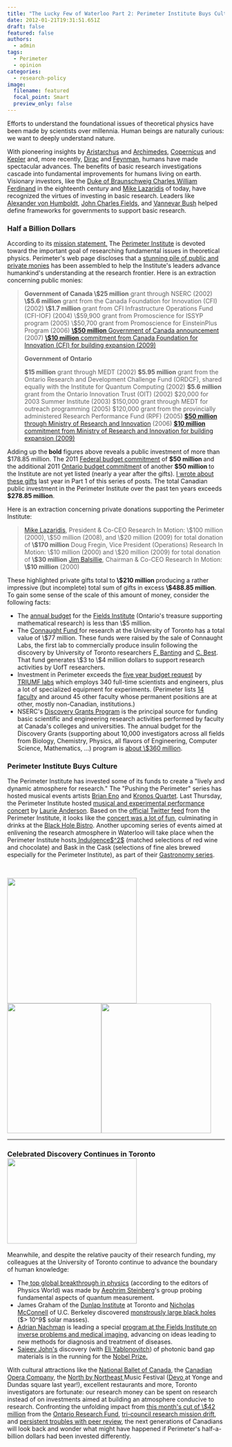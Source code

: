 ```yaml
---
title: "The Lucky Few of Waterloo Part 2: Perimeter Institute Buys Culture"
date: 2012-01-21T19:31:51.651Z
draft: false
featured: false
authors:
  - admin
tags:
  - Perimeter
  - opinion
categories:
  - research-policy
image:
  filename: featured
  focal_point: Smart
  preview_only: false
---
```



Efforts to understand the foundational issues of theoretical physics have been made by scientists over millennia. 
Human beings are naturally curious: we want to deeply understand nature. 

With pioneering insights by <a href="http://en.wikipedia.org/wiki/Aristarchus_of_Samos">Aristarchus</a> and <a href="http://en.wikipedia.org/wiki/Archimedes">Archimedes</a>, <a href="http://en.wikipedia.org/wiki/Nicolaus_Copernicus">Copernicus</a> and <a href="http://en.wikipedia.org/wiki/Johannes_Kepler">Kepler</a> and, more recently, <a href="http://en.wikipedia.org/wiki/Paul_Dirac">Dirac</a> and <a href="http://en.wikipedia.org/wiki/Feynman">Feynman</a>, humans have made spectacular advances. 
The benefits of basic research investigations cascade into fundamental improvements for humans living on earth. 
Visionary investors, like the <a href="http://en.wikipedia.org/wiki/Charles_William_Ferdinand,_Duke_of_Brunswick">Duke of Braunschweig Charles William Ferdinand</a> in the eighteenth century and <a href="http://en.wikipedia.org/wiki/Mike_Lazaridis">Mike Lazaridis</a> of today, have recognized the virtues of investing in basic research. 
Leaders like <a href="http://en.wikipedia.org/wiki/Alexander_von_Humboldt">Alexander von Humboldt</a>, <a href="http://en.wikipedia.org/wiki/John_Charles_Fields">John Charles Fields</a>, and <a href="http://en.wikipedia.org/wiki/Vannevar_Bush">Vannevar Bush</a> helped define frameworks for governments to support basic research.

<h3>Half a Billion Dollars</h3>
According to its <a href="http://www.perimeterinstitute.ca/en/About/Mandate/Perimeter_Institute_Mission_Statement/">mission statement,</a> The <a href="http://www.perimeterinstitute.ca/index.php?lang=en">Perimeter Institute</a> is devoted toward the important goal of researching fundamental issues in theoretical physics. Perimeter's web page discloses that a <a href="http://www.perimeterinstitute.ca/en/About/History/Funding/">stunning pile of public and private monies</a> has been assembled to help the Institute's leaders advance humankind's understanding at the research frontier. Here is an extraction concerning public monies:
<blockquote><strong>Government of Canada
</strong>
<strong>\$25 million</strong> grant through NSERC (2002)
<strong>\$5.6 million</strong> grant from the Canada Foundation for Innovation (CFI) (2002)
<strong>\$1.7 million</strong> grant from CFI Infrastructure Operations Fund (CFI-IOF) (2004)
\$59,900 grant from Promoscience for ISSYP program (2005)
\$50,700 grant from Promoscience for EinsteinPlus Program (2006)
<a href="http://www.perimeterinstitute.ca/News/In_The_Media/Federal_Investment_Welcomed_by_PI/"><strong>\$50 million</strong> Government of Canada announcement</a> (2007)
<a href="http://www.perimeterinstitute.ca/News/In_The_Media/Expanding_the_Perimeter_with_The_Stephen_Hawking_Centre_at_PI/"><strong>\$10 million</strong> commitment from Canada Foundation for Innovation (CFI) for building expansion (2009)</a>

<strong>Government of Ontario</strong>

<strong>\$15 million</strong> grant through MEDT (2002)
<strong>\$5.95  million</strong> grant from the Ontario Research and Development Challenge Fund  (ORDCF), shared equally with the Institute for Quantum Computing (2002)
<strong>\$5.6 million</strong> grant from the Ontario Innovation Trust (OIT) (2002)
\$20,000 for 2003 Summer Institute (2003)
\$150,000 grant through MEDT for outreach programming (2005)
\$120,000 grant from the provincially administered Research Performance Fund (RPF) (2005)
<a href="http://www.perimeterinstitute.ca/en/news/in_the_media/ontario_investment_welcomed_by_pi/"><strong>\$50 million</strong> through Ministry of Research and Innovation</a> (2006)
<a href="http://www.perimeterinstitute.ca/News/In_The_Media/Expanding_the_Perimeter_with_The_Stephen_Hawking_Centre_at_PI/"><strong>\$10 million</strong> commitment from Ministry of Research and Innovation for building expansion (2009)</a></blockquote>
Adding up the<strong> bold</strong> figures above reveals a public investment of  more than \$178.85 million. The 2011 <a href="http://www.budget.gc.ca/2011/glance-apercu/brief-bref-eng.html">Federal budget commitment</a> of <strong>\$50 million </strong>and the additional 2011 <a href="http://www.fin.gov.on.ca/en/budget/ontariobudgets/2011/ch1a.html#c1_secA_buildingSkills">Ontario budget commitmen</a>t of another <strong>\$50 million </strong>to the Institute are not yet listed (nearly a year after the gifts). <a href="http://blog.math.toronto.edu/colliand/2011/03/30/213/">I wrote about these gifts</a> last year in Part 1 of this series of posts. The total Canadian public investment in the Perimeter Institute over the past ten years exceeds <strong>\$278.85 million</strong>.

Here is an extraction concerning private donations supporting the Perimeter Institute:
<blockquote><a href="http://www.perimeterinstitute.ca/index.php?option=com_content&amp;task=view&amp;id=30&amp;Itemid=72&amp;pi=Mike_Lazaridis">Mike Lazaridis</a>,  President &amp; Co-CEO Research In Motion: \$100 million (2000), \$50  million (2008), and \$20 million (2009) for total donation of <strong>\$170  million</strong>
Doug Fregin, Vice President (Operations) Research In Motion:  \$10 million (2000) and \$20 million (2009) for total donation of  <strong>\$30  million</strong>
<a href="http://en.wikipedia.org/wiki/Jim_Balsillie">Jim Balsillie</a>, Chairman &amp; Co-CEO Research In Motion:<strong> \$10 million</strong> (2000)</blockquote>
These highlighted private gifts total to <strong>\$210 million </strong>producing a rather impressive (but incomplete) total sum of gifts in excess <strong>\$488.85 million</strong>. To gain some sense of the scale of this amount of money, consider the following facts:
<ul>
	<li>The <a href="http://www.fields.utoronto.ca/aboutus/annual_reports/Fields_Institute_Annual_Report_2011.pdf">annual budget</a> for the <a href="http://www.fields.utoronto.ca/">Fields Institute</a> (Ontario's treasure supporting mathematical research) is less than \$5 million.</li>
	<li>The <a href="http://www.research.utoronto.ca/connaught/about-connaught/">Connaught Fund </a>for research at the University of Toronto has a total value of \$77 million. These funds were raised by the sale of Connaught Labs, the first lab to commercially produce insulin following the discovery by University of Toronto researchers <a href="http://en.wikipedia.org/wiki/Frederick_Banting">F. Banting</a> and <a href="http://en.wikipedia.org/wiki/Charles_Herbert_Best">C. Best</a>. That fund generates \$3 to \$4 million dollars to support research activities by UofT researchers.</li>
	<li>Investment in Perimeter exceeds the <a href="http://www.triumf.ca/about-triumf/message-director/five-year-plan">five year budget request</a> by <a href="http://www.triumf.ca/">TRIUMF labs</a> which employs 340 full-time scientists and engineers, plus a  lot of specialized equipment for experiments.  (Perimeter lists <a href="http://www.perimeterinstitute.ca/index.php?option=com_content&amp;task=view&amp;id=30&amp;Itemid=72&amp;e=Faculty&amp;cat_id=6&amp;cat_table=2">14 faculty</a> and around 45 other faculty whose permanent positions are at other, mostly non-Canadian, institutions.)</li>
	<li>NSERC's <a href="http://www.nserc-crsng.gc.ca/Professors-Professeurs/Grants-Subs/DGIGP-PSIGP_eng.asp">Discovery Grants Program</a> is the principal source for funding basic scientific and engineering research activities performed by faculty at Canada's colleges and universities. The annual budget for the Discovery Grants (supporting about 10,000 investigators across all fields from Biology, Chemistry, Physics, all flavors of Engineering, Computer Science, Mathematics, ...) program is <a href="http://www.nserc-crsng.gc.ca/_doc/FactsFigures-TableauxDetailles/QuickFactsonFunding_eng.pdf">about \$360 million</a>.</li>
</ul>
<h3>Perimeter Institute Buys Culture</h3>
The Perimeter Institute has invested some of its funds to create a "lively and dynamic atmosphere for research." The "Pushing the Perimeter" series has hosted musical events artists <a href="http://en.wikipedia.org/wiki/Brian_Eno">Brian Eno</a> and <a href="http://kronosquartet.org/concerts/details/771">Kronos Quartet</a>. Last Thursday, the Perimeter Institute hosted <a href="http://www.perimeterinstitute.ca/Events/Event_Horizons/Pushing_the_Perimeter/">musical and experimental performance concert</a> by <a href="http://en.wikipedia.org/wiki/Laurie_Anderson">Laurie Anderson</a>. Based on the <a href="https://twitter.com/#!/Perimeter">official Twitter feed</a> from the Perimeter Institute, it looks like the <a href="https://twitter.com/#!/search?q=%23piLIVE">concert was a lot of fun</a>, culminating in drinks at the <a href="http://www.perimeterinstitute.ca/Outreach/Black_Hole_Bistro/Black_Hole_Bistro/">Black Hole Bistro</a>. Another upcoming series of events aimed at enlivening the research atmosphere in Waterloo will take place when the Perimeter Institute hosts<a href="http://www.perimeterinstitute.ca/en/Events/Event_Horizons/Gastronomy/"> Indulgence$^2$</a> (matched selections of red wine and chocolate) and Bask in the Cask (selections of fine ales brewed especially for the Perimeter Institute), as part of their <a href="http://www.perimeterinstitute.ca/en/Events/Event_Horizons/Gastronomy/">Gastronomy series</a>.

&nbsp;

<a rel="attachment wp-att-761" href="http://blog.math.toronto.edu/colliand/2012/01/21/the-lucky-few-of-waterloo-part-2-perimeter-institute-buys-culture/laurieanderson-2/"><img class="alignleft size-medium wp-image-761" src="http://blog.math.toronto.edu/colliand/files/2012/01/LaurieAnderson1-300x290.png" alt="" width="300" height="290" /></a><a rel="attachment wp-att-829" href="http://blog.math.toronto.edu/colliand/2012/01/21/the-lucky-few-of-waterloo-part-2-perimeter-institute-buys-culture/pitwitter-2/"><img class="aligncenter size-medium wp-image-829" src="http://blog.math.toronto.edu/colliand/files/2012/01/PITwitter1-218x300.png" alt="" width="218" height="300" /></a><a rel="attachment wp-att-799" href="http://blog.math.toronto.edu/colliand/2012/01/21/the-lucky-few-of-waterloo-part-2-perimeter-institute-buys-culture/gastronomy/"><img class="alignright size-medium wp-image-799" src="http://blog.math.toronto.edu/colliand/files/2012/01/Gastronomy-254x300.png" alt="" width="254" height="300" /></a>



<hr />

<h3>Celebrated Discovery Continues in Toronto<a rel="attachment wp-att-818" href="http://blog.math.toronto.edu/colliand/2012/01/21/the-lucky-few-of-waterloo-part-2-perimeter-institute-buys-culture/wave/"><img class="alignright size-medium wp-image-818" src="http://blog.math.toronto.edu/colliand/files/2012/01/wave-300x197.jpg" alt="" width="300" height="197" /></a></h3>
Meanwhile, and despite the relative paucity of their research funding, my colleagues at the University of Toronto continue to advance the boundary of human knowledge:
<ul>
	<li>The<a href="http://physicsworld.com/cws/article/news/48126"> top global breakthrough in physics</a> (according to the editors of Physics World) was made by <a href="http://www.physics.utoronto.ca/~aephraim/">Aephrim Steinberg</a>'s group probing fundamental aspects of quantum measurement.</li>
	<li>James Graham of the <a href="http://www.di.utoronto.ca/">Dunlap Institute</a> at Toronto and <a href="http://astro.berkeley.edu/~nmcc/">Nicholas McConnell</a> of U.C. Berkeley discovered <a href="http://www.di.utoronto.ca/">monstrously large black holes</a> ($&gt; 10^9$ solar masses).</li>
	<li><a href="http://www.math.toronto.edu/cms/nachman-adrian/">Adrian Nachman</a> is leading a special <a href="http://www.fields.utoronto.ca/programs/scientific/11-12/inverseprob/">program at the Fields Institute on inverse problems and medical imaging</a>, advancing on ideas leading to new methods for diagnosis and treatment of diseases.</li>
	<li><a href="http://www.physics.utoronto.ca/~john/">Sajeev John's</a> discovery (with <a href="http://ip-science.thomsonreuters.com/scientific/nobel/laureates/yablonovitch-eli">Eli Yablonovitch</a>) of photonic band gap materials is in the running for the <a href="http://ip-science.thomsonreuters.com/nobel/2011predictions/#physics">Nobel Prize.</a></li>
</ul>
With cultural attractions like the <a href="http://national.ballet.ca/">National Ballet of Canada</a>, the <a href="http://www.coc.ca/Home.aspx">Canadian Opera Company</a>, the <a href="http://nxne.com/">North by Northeast </a>Music Festival (<a href="http://nxne.com/2011/06/19/devo/">Devo </a>at Yonge and Dundas square last year!), excellent restaurants and more, Toronto investigators are fortunate: our research money can be spent on research instead of on investments aimed at building an atmosphere conducive to research. Confronting the unfolding impact from <a href="http://www.thestar.com/news/article/1112731">this month's cut of \$42 million</a> from the <a href="http://www.mri.gov.on.ca/english/programs/ResearchFund.asp">Ontario Research Fund</a>, <a href="http://rd-review.ca/eic/site/033.nsf/eng/h_00287.html">tri-council research mission drift,</a> and <a href="http://blog.math.toronto.edu/colliand/tag/discovery-grants/">persistent troubles with peer review</a>, the next generations of Canadians will look back and wonder what might have happened if Perimeter's half-a-billion dollars had been invested differently.

<strong> </strong>
